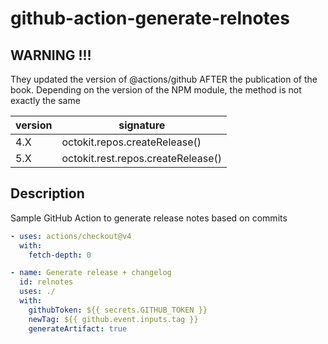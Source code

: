 # github-action-generate-relnotes


## WARNING !!!

They updated the version of @actions/github AFTER the publication of the book. Depending on the version of the NPM module, the method is not exactly the same

| version | signature |
|--|---|
|4.X|octokit.repos.createRelease()|
|5.X|octokit.rest.repos.createRelease()|

## Description

Sample GitHub Action to generate release notes based on commits


``` yaml
- uses: actions/checkout@v4
  with:
    fetch-depth: 0

- name: Generate release + changelog
  id: relnotes
  uses: ./
  with:
    githubToken: ${{ secrets.GITHUB_TOKEN }}
    newTag: ${{ github.event.inputs.tag }}
    generateArtifact: true
```
